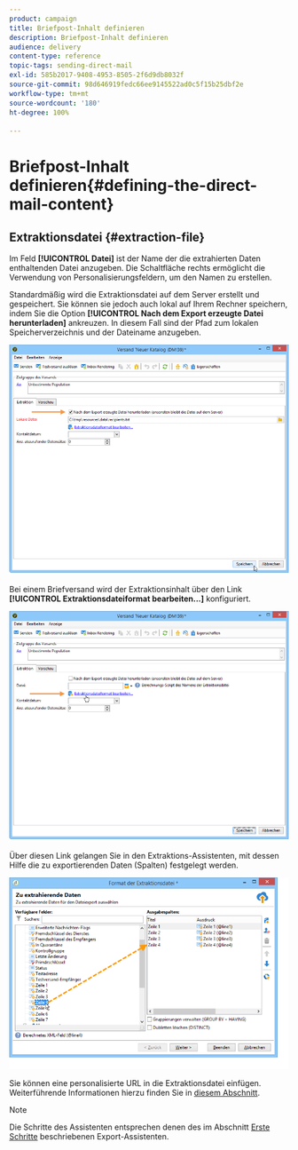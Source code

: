```yaml
---
product: campaign
title: Briefpost-Inhalt definieren
description: Briefpost-Inhalt definieren
audience: delivery
content-type: reference
topic-tags: sending-direct-mail
exl-id: 585b2017-9408-4953-8505-2f6d9db8032f
source-git-commit: 98d646919fedc66ee9145522ad0c5f15b25dbf2e
workflow-type: tm+mt
source-wordcount: '180'
ht-degree: 100%

---
```


# Briefpost-Inhalt definieren{#defining-the-direct-mail-content}

## Extraktionsdatei {#extraction-file}

Im Feld **[!UICONTROL Datei]** ist der Name der die extrahierten Daten enthaltenden Datei anzugeben. Die Schaltfläche rechts ermöglicht die Verwendung von Personalisierungsfeldern, um den Namen zu erstellen.

Standardmäßig wird die Extraktionsdatei auf dem Server erstellt und gespeichert. Sie können sie jedoch auch lokal auf Ihrem Rechner speichern, indem Sie die Option **[!UICONTROL Nach dem Export erzeugte Datei herunterladen]** ankreuzen. In diesem Fall sind der Pfad zum lokalen Speicherverzeichnis und der Dateiname anzugeben.

![](assets/s_ncs_user_mail_delivery_local_file.png)

Bei einem Briefversand wird der Extraktionsinhalt über den Link **[!UICONTROL Extraktionsdateiformat bearbeiten...]** konfiguriert.

![](assets/s_ncs_user_mail_delivery_format_link.png)

Über diesen Link gelangen Sie in den Extraktions-Assistenten, mit dessen Hilfe die zu exportierenden Daten (Spalten) festgelegt werden.

![](assets/s_ncs_user_mail_delivery_format_wz.png)

Sie können eine personalisierte URL in die Extraktionsdatei einfügen. Weiterführende Informationen hierzu finden Sie in [diesem Abschnitt](../../web/using/publishing-a-web-form.md).

>[!NOTE]
>
>Die Schritte des Assistenten entsprechen denen des im Abschnitt [Erste Schritte](../../platform/using/executing-export-jobs.md) beschriebenen Export-Assistenten.
